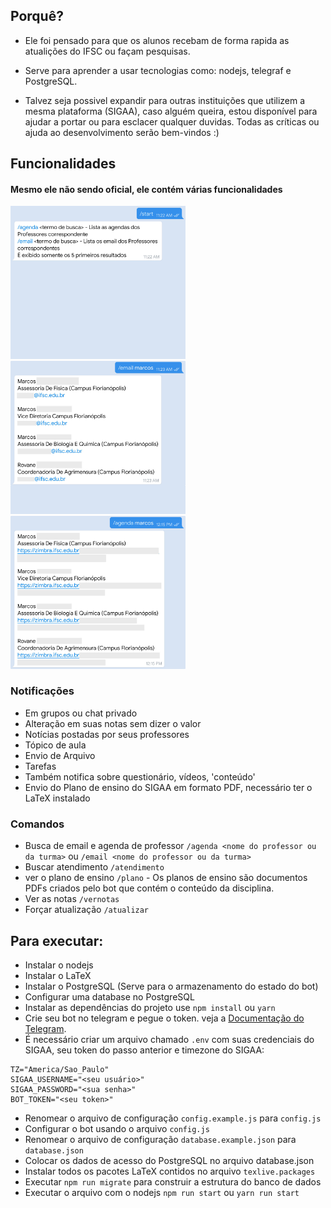 
## Porquê?
* Ele foi pensado para que os alunos recebam de forma rapida as atualições do IFSC ou façam pesquisas.

* Serve para aprender a usar tecnologias como: nodejs, telegraf e PostgreSQL.

* Talvez seja possivel expandir para outras instituições que utilizem a mesma plataforma (SIGAA), caso alguém queira, estou disponível para ajudar a portar ou para esclacer qualquer duvidas. Todas as críticas ou ajuda ao desenvolvimento serão bem-vindos :)

## Funcionalidades
#### Mesmo ele não sendo oficial, ele contém várias funcionalidades


<img alt="/start" src="assets/screenshot-start.jpg" width="280" /><img alt="/email" src="assets/screenshot-email.jpg" width="280" /><img alt="/agenda" src="assets/screenshot-calendar.jpg" width="280" />

### Notificações
* Em grupos ou chat privado
* Alteração em suas notas sem dizer o valor
* Notícias postadas por seus professores
* Tópico de aula
* Envio de Arquivo
* Tarefas
* Também notifica sobre questionário, vídeos, 'conteúdo'
* Envio do Plano de ensino do SIGAA em formato PDF, necessário ter o LaTeX instalado
 
### Comandos
* Busca de email e agenda de professor
`/agenda <nome do professor ou da turma>` ou `/email <nome do professor ou da turma>`
* Buscar atendimento `/atendimento`
* ver o plano de ensino `/plano` - Os planos de ensino são documentos PDFs criados pelo bot que contém o conteúdo da disciplina.
* Ver as notas `/vernotas` 
* Forçar atualização `/atualizar`



## Para executar:
* Instalar o nodejs
* Instalar o LaTeX
* Instalar o PostgreSQL (Serve para o armazenamento do estado do bot)
* Configurar uma database no PostgreSQL
* Instalar as dependências do projeto
use `npm install` ou `yarn`
* Crie seu bot no telegram e pegue o token. veja a [Documentação do Telegram](https://core.telegram.org/bots#6-botfather).
* É necessário criar um arquivo chamado `.env` com suas credenciais do SIGAA, seu token do passo anterior e timezone do SIGAA:
```
TZ="America/Sao_Paulo"
SIGAA_USERNAME="<seu usuário>"
SIGAA_PASSWORD="<sua senha>"
BOT_TOKEN="<seu token>"
```
* Renomear o arquivo de configuração `config.example.js` para `config.js`
* Configurar o bot usando o arquivo `config.js`
* Renomear o arquivo de configuração `database.example.json` para `database.json`
* Colocar os dados de acesso do PostgreSQL no arquivo database.json
* Instalar todos os pacotes LaTeX contidos no arquivo `texlive.packages`
* Executar `npm run migrate` para construir a estrutura do banco de dados
* Executar o arquivo com o nodejs `npm run start` ou `yarn run start`
